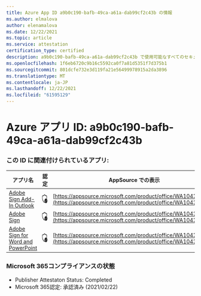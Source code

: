 ```yaml
---
title: Azure App ID a9b0c190-bafb-49ca-a61a-dab99cf2c43b の情報
ms.author: elmalova
author: elenamalova
ms.date: 12/22/2021
ms.topic: article
ms.service: attestation
certification_type: certified
description: a9b0c190-bafb-49ca-a61a-dab99cf2c43b で使用可能なすべてのセキュリティおよびコンプライアンス情報。
ms.openlocfilehash: 1f6eb6720c9b16c5592ca0f7a81d5351f7d375b1
ms.sourcegitcommit: 801dcfe732e3d119fa21e56499978915a2da3896
ms.translationtype: MT
ms.contentlocale: ja-JP
ms.lasthandoff: 12/22/2021
ms.locfileid: "61595129"
---
```

# <a name="azure-app-id-a9b0c190-bafb-49ca-a61a-dab99cf2c43b"></a>Azure アプリ ID: a9b0c190-bafb-49ca-a61a-dab99cf2c43b


### <a name="apps-associated-with-this-id"></a>この ID に関連付けられているアプリ:
| **アプリ名** | **認定** | **AppSource での表示** |
|--------------|---------------|-----------------------|
| [Adobe Sign Add-In Outlook](https://docs.microsoft.com/microsoft-365-app-certification/forward/WA104381158) | <img alt="Certified application badge" src="../media/certified-badge.png" height="25" width="25" /> | [https://appsource.microsoft.com/product/office/WA104381158](https://appsource.microsoft.com/product/office/WA104381158) |
| [Adobe Sign](https://docs.microsoft.com/microsoft-365-app-certification/forward/WA104381233) | <img alt="Certified application badge" src="../media/certified-badge.png" height="25" width="25" /> | [https://appsource.microsoft.com/product/office/WA104381233](https://appsource.microsoft.com/product/office/WA104381233) |
| [Adobe Sign for Word and PowerPoint](https://docs.microsoft.com/microsoft-365-app-certification/forward/WA104381155) | <img alt="Certified application badge" src="../media/certified-badge.png" height="25" width="25" /> | [https://appsource.microsoft.com/product/office/WA104381155](https://appsource.microsoft.com/product/office/WA104381155) |

### <a name="microsoft-365-app-compliance-status"></a>Microsoft 365コンプライアンスの状態
- Publisher Attestaton Status: Completed
- Microsoft 365認定: 承認済み (2021/02/22)
